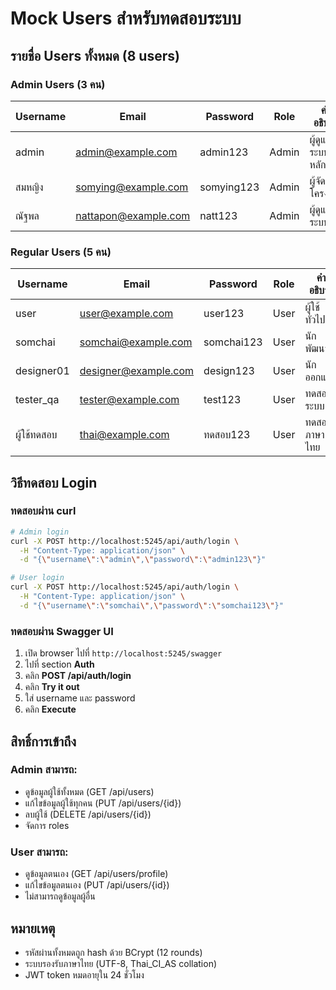 # Mock Users สำหรับทดสอบระบบ

## รายชื่อ Users ทั้งหมด (8 users)

### Admin Users (3 คน)
| Username | Email | Password | Role | คำอธิบาย |
|----------|-------|----------|------|----------|
| admin | admin@example.com | admin123 | Admin | ผู้ดูแลระบบหลัก |
| สมหญิง | somying@example.com | somying123 | Admin | ผู้จัดการโครงการ |
| ณัฐพล | nattapon@example.com | natt123 | Admin | ผู้ดูแลระบบ |

### Regular Users (5 คน)
| Username | Email | Password | Role | คำอธิบาย |
|----------|-------|----------|------|----------|
| user | user@example.com | user123 | User | ผู้ใช้ทั่วไป |
| somchai | somchai@example.com | somchai123 | User | นักพัฒนา |
| designer01 | designer@example.com | design123 | User | นักออกแบบ |
| tester_qa | tester@example.com | test123 | User | ทดสอบระบบ |
| ผู้ใช้ทดสอบ | thai@example.com | ทดสอบ123 | User | ทดสอบภาษาไทย |

## วิธีทดสอบ Login

### ทดสอบผ่าน curl
```bash
# Admin login
curl -X POST http://localhost:5245/api/auth/login \
  -H "Content-Type: application/json" \
  -d "{\"username\":\"admin\",\"password\":\"admin123\"}"

# User login  
curl -X POST http://localhost:5245/api/auth/login \
  -H "Content-Type: application/json" \
  -d "{\"username\":\"somchai\",\"password\":\"somchai123\"}"
```

### ทดสอบผ่าน Swagger UI
1. เปิด browser ไปที่ `http://localhost:5245/swagger`
2. ไปที่ section **Auth**
3. คลิก **POST /api/auth/login**
4. คลิก **Try it out**
5. ใส่ username และ password
6. คลิก **Execute**

## สิทธิ์การเข้าถึง

### Admin สามารถ:
- ดูข้อมูลผู้ใช้ทั้งหมด (GET /api/users)
- แก้ไขข้อมูลผู้ใช้ทุกคน (PUT /api/users/{id})
- ลบผู้ใช้ (DELETE /api/users/{id})
- จัดการ roles

### User สามารถ:
- ดูข้อมูลตนเอง (GET /api/users/profile)
- แก้ไขข้อมูลตนเอง (PUT /api/users/{id})
- ไม่สามารถดูข้อมูลผู้อื่น

## หมายเหตุ
- รหัสผ่านทั้งหมดถูก hash ด้วย BCrypt (12 rounds)
- ระบบรองรับภาษาไทย (UTF-8, Thai_CI_AS collation)
- JWT token หมดอายุใน 24 ชั่วโมง
